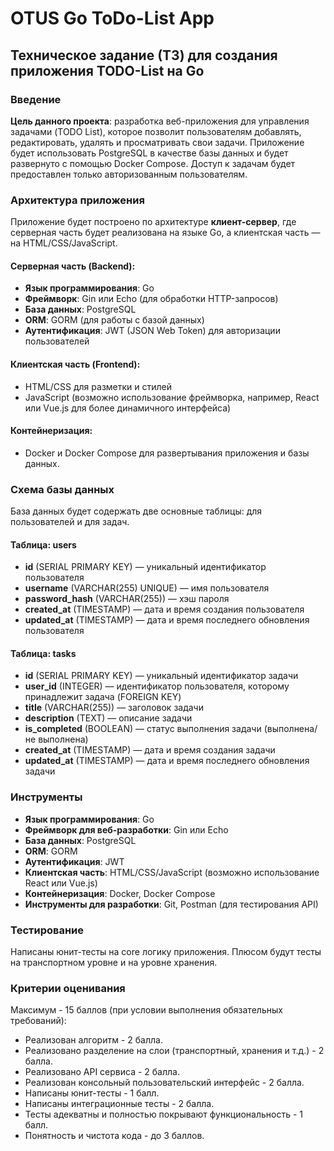 # OTUS Go ToDo-List App

## Техническое задание (ТЗ) для создания приложения TODO-List на Go
### Введение

**Цель данного проекта**: разработка веб-приложения для управления задачами (TODO List), которое позволит пользователям
добавлять, редактировать, удалять и просматривать свои задачи. Приложение будет использовать PostgreSQL в качестве базы
данных и будет развернуто с помощью Docker Compose. Доступ к задачам будет предоставлен только авторизованным
пользователям.

### Архитектура приложения

Приложение будет построено по архитектуре **клиент-сервер**, где серверная часть будет реализована на языке Go, а
клиентская часть — на HTML/CSS/JavaScript.

#### Серверная часть (Backend):

* **Язык программирования**: Go
* **Фреймворк**: Gin или Echo (для обработки HTTP-запросов)
* **База данных**: PostgreSQL
* **ORM**: GORM (для работы с базой данных)
* **Аутентификация**: JWT (JSON Web Token) для авторизации пользователей

#### Клиентская часть (Frontend):

* HTML/CSS для разметки и стилей
* JavaScript (возможно использование фреймворка, например, React или Vue.js для более динамичного интерфейса)

#### Контейнеризация:

* Docker и Docker Compose для развертывания приложения и базы данных.

### Схема базы данных

База данных будет содержать две основные таблицы: для пользователей и для задач.

#### Таблица: users

* **id** (SERIAL PRIMARY KEY) — уникальный идентификатор пользователя
* **username** (VARCHAR(255) UNIQUE) — имя пользователя
* **password_hash** (VARCHAR(255)) — хэш пароля
* **created_at** (TIMESTAMP) — дата и время создания пользователя
* **updated_at** (TIMESTAMP) — дата и время последнего обновления пользователя

#### Таблица: tasks

* **id** (SERIAL PRIMARY KEY) — уникальный идентификатор задачи
* **user_id** (INTEGER) — идентификатор пользователя, которому принадлежит задача (FOREIGN KEY)
* **title** (VARCHAR(255)) — заголовок задачи
* **description** (TEXT) — описание задачи
* **is_completed** (BOOLEAN) — статус выполнения задачи (выполнена/не выполнена)
* **created_at** (TIMESTAMP) — дата и время создания задачи
* **updated_at** (TIMESTAMP) — дата и время последнего обновления задачи

### Инструменты

* **Язык программирования**: Go
* **Фреймворк для веб-разработки**: Gin или Echo
* **База данных**: PostgreSQL
* **ORM**: GORM
* **Аутентификация**: JWT
* **Клиентская часть**: HTML/CSS/JavaScript (возможно использование React или Vue.js)
* **Контейнеризация**: Docker, Docker Compose
* **Инструменты для разработки**: Git, Postman (для тестирования API)

### Тестирование

Написаны юнит-тесты на core логику приложения. Плюсом будут тесты на транспортном уровне и на уровне хранения.

### Критерии оценивания

Максимум - 15 баллов (при условии выполнения обязательных требований):

- Реализован алгоритм - 2 балла.
- Реализовано разделение на слои (транспортный, хранения и т.д.) - 2 балла.
- Реализовано API сервиса - 2 балла.
- Реализован консольный пользовательский интерфейс - 2 балла.
- Написаны юнит-тесты - 1 балл.
- Написаны интеграционные тесты - 2 балла.
- Тесты адекватны и полностью покрывают функциональность - 1 балл.
- Понятность и чистота кода - до 3 баллов.
